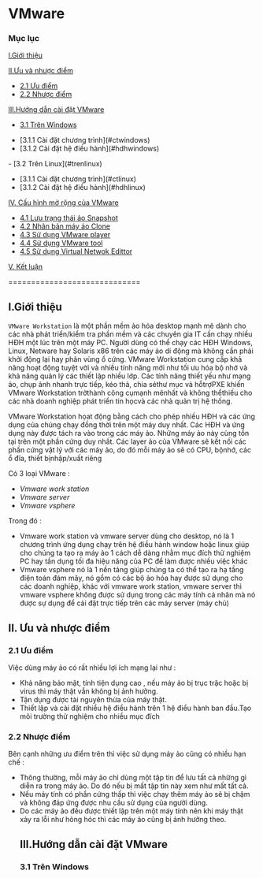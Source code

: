 # VMware
### Mục lục
[I.Giới thiệu](#gioithieu)

[II.Ưu và nhược điểm](#uuvanhuoc)
- [2.1 Ưu điểm](#uudiem)
- [2.2 Nhược điểm](#nhuocdiem)

[III.Hướng dẫn cài đặt VMware](#caidat)
- [3.1 Trên Windows](#trenwindows)
<ul>
<li>  [3.1.1 Cài đặt chương trình](#ctwindows)</li>
<li>  [3.1.2 Cài đặt hệ điều hành](#hdhwindows)</li>
</ul>
- [3.2 Trên Linux](#trenlinux)
<ul>
<li>  [3.1.1 Cài đặt chương trình](#ctlinux)</li>
<li>  [3.1.2 Cài đặt hệ điều hành](#hdhlinux)</li>
</ul>

[IV. Cấu hình mở rộng của VMware](#cauhinhmorong)
- [4.1 Lưu trạng thái ảo Snapshot](#snapshot)
- [4.2 Nhân bản máy ảo Clone](#clone)
- [4.3 Sử dụng VMware player](#vmwareplayer)
- [4.4 Sử dụng VMware tool](#vmwaretool)
- [4.5 Sử dụng Virtual Netwok Edittor](#vne)

[V. Kết luận](#ketluan)

=============================
<a name="gioithieu"></a>
## I.Giới thiệu
`VMware Workstation` là một phần mềm ảo hóa desktop mạnh mẽ dành cho các nhà phát triển/kiểm tra phần mềm và các chuyên gia IT cần chạy nhiều HĐH một lúc trên một máy PC. Người dùng có thể chạy các HĐH Windows, Linux, Netware hay Solaris x86 trên các máy ảo di động mà không cần phải khởi động lại hay phân vùng ổ cứng. VMware Workstation cung cấp khả năng hoạt động tuyệt vời và nhiều tính năng mới như tối ưu hóa bộ nhớ và khả năng quản lý các thiết lập nhiều lớp. Các tính năng thiết yếu như mạng ảo, chụp ảnh nhanh trực tiếp, kéo thả, chia sẻthư mục và hỗtrợPXE khiến VMware Workstation trởthành công cụmạnh mẽnhất và không thểthiếu cho các nhà doanh nghiệp phát triển tin họcvà các nhà quản trị hệ thống.

VMware Workstation họat động bằng cách cho phép nhiều HĐH và các ứng dụng của chúng chạy đồng thời trên một máy duy nhất. Các HĐH và ứng dụng này được tách ra vào trong các máy ảo. Những máy ảo này cùng tồn tại trên một phần cứng duy nhất. Các layer ảo của VMware sẽ kết nối các phần cứng vật lý với các máy ảo, do đó mỗi máy ảo sẽ có CPU, bộnhớ, các ổ đĩa, thiết bịnhập/xuất riêng

Có 3 loại VMware :
-  *Vmware work station*
- *Vmware server*
- *Vmware vsphere*

Trong đó :

- Vmware work station và vmware server dùng cho desktop, nó là 1 chương trình ứng dụng chạy trên hệ điều hành window hoặc linux giúp cho chúng ta tạo ra máy ảo 1 cách dễ dàng nhằm mục đích thử nghiệm PC hay tần dụng tối đa hiệu năng của PC để làm được nhiều việc khác
- Vmware vsphere nó là 1 nền tảng giúp chúng ta có thể tạo ra hạ tầng điện toán đám mây, nó gồm có các bộ ảo hóa hay được sử dụng cho các doanh nghiệp, khác với vmware work station, vmware server thì vmware vsphere không được sử dụng trong các máy tính cá nhân mà nó được sự dụng để cài đặt trực tiếp trên các máy server (máy chủ)

<a name="uuvanhuoc"></a>
## II. Ưu và nhược điểm
<a name="uudiem"></a>

### 2.1 Ưu điểm

Việc dùng máy ảo có rất nhiều lợi ích mạng lại như :
<ul>
<li> Khả năng bảo mật, tính tiện dụng cao , nếu máy ảo bị trục trặc hoặc bị virus thì máy thật vẫn không bị ảnh hưởng.</li>
<li>Tận dụng được tài nguyên thừa của máy thật.</li>
<li> Thiết lập và cài đặt nhiều hệ điều hành trên 1 hệ điều hành ban đầu.Tạo môi trường thử nghiệm cho nhiều mục đích
</ul>

<a name="nhuocdiem"></a>
### 2.2 Nhược điểm

Bên cạnh những ưu điểm trên thì việc sử dụng máy ảo cũng có nhiều hạn chế :
<ul>
<li> Thông thường, mỗi máy ảo chỉ dùng một tập tin để lưu tất cả những gì diễn ra trong máy ảo. Do đó nếu bị mất tập tin này xem như mất tất cả.</li>
<li> Nếu máy tính có phần cứng thấp thì việc chạy thêm máy ảo sẽ bị chậm và không đáp ứng được nhu cầu sử dụng của người dùng.</li>
<li>Do các máy ảo đều được thiết lập trên một máy tính nên khi máy thật xảy ra lỗi như hỏng hóc thì  các máy ảo cũng bị ảnh hưởng theo.</li>

<a name="caidat"></a>
## III.Hướng dẫn cài đặt VMware

<a name="trenwindowns"></a>
### 3.1 Trên Windows
